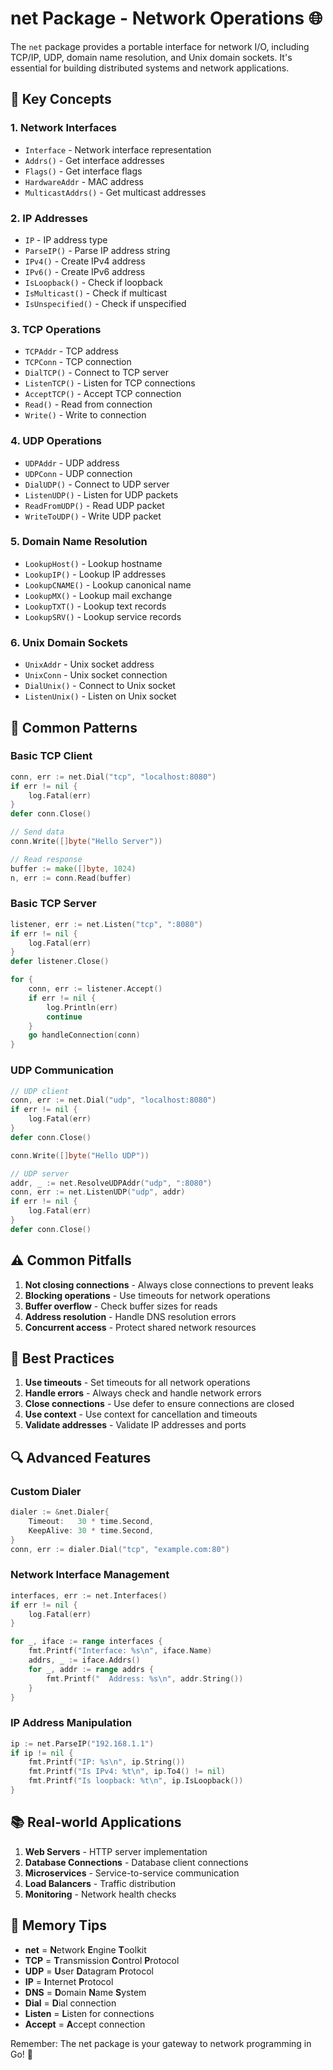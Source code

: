# net Package - Network Operations 🌐

The `net` package provides a portable interface for network I/O, including TCP/IP, UDP, domain name resolution, and Unix domain sockets. It's essential for building distributed systems and network applications.

## 🎯 Key Concepts

### 1. **Network Interfaces**
- `Interface` - Network interface representation
- `Addrs()` - Get interface addresses
- `Flags()` - Get interface flags
- `HardwareAddr` - MAC address
- `MulticastAddrs()` - Get multicast addresses

### 2. **IP Addresses**
- `IP` - IP address type
- `ParseIP()` - Parse IP address string
- `IPv4()` - Create IPv4 address
- `IPv6()` - Create IPv6 address
- `IsLoopback()` - Check if loopback
- `IsMulticast()` - Check if multicast
- `IsUnspecified()` - Check if unspecified

### 3. **TCP Operations**
- `TCPAddr` - TCP address
- `TCPConn` - TCP connection
- `DialTCP()` - Connect to TCP server
- `ListenTCP()` - Listen for TCP connections
- `AcceptTCP()` - Accept TCP connection
- `Read()` - Read from connection
- `Write()` - Write to connection

### 4. **UDP Operations**
- `UDPAddr` - UDP address
- `UDPConn` - UDP connection
- `DialUDP()` - Connect to UDP server
- `ListenUDP()` - Listen for UDP packets
- `ReadFromUDP()` - Read UDP packet
- `WriteToUDP()` - Write UDP packet

### 5. **Domain Name Resolution**
- `LookupHost()` - Lookup hostname
- `LookupIP()` - Lookup IP addresses
- `LookupCNAME()` - Lookup canonical name
- `LookupMX()` - Lookup mail exchange
- `LookupTXT()` - Lookup text records
- `LookupSRV()` - Lookup service records

### 6. **Unix Domain Sockets**
- `UnixAddr` - Unix socket address
- `UnixConn` - Unix socket connection
- `DialUnix()` - Connect to Unix socket
- `ListenUnix()` - Listen on Unix socket

## 🚀 Common Patterns

### Basic TCP Client
```go
conn, err := net.Dial("tcp", "localhost:8080")
if err != nil {
    log.Fatal(err)
}
defer conn.Close()

// Send data
conn.Write([]byte("Hello Server"))

// Read response
buffer := make([]byte, 1024)
n, err := conn.Read(buffer)
```

### Basic TCP Server
```go
listener, err := net.Listen("tcp", ":8080")
if err != nil {
    log.Fatal(err)
}
defer listener.Close()

for {
    conn, err := listener.Accept()
    if err != nil {
        log.Println(err)
        continue
    }
    go handleConnection(conn)
}
```

### UDP Communication
```go
// UDP client
conn, err := net.Dial("udp", "localhost:8080")
if err != nil {
    log.Fatal(err)
}
defer conn.Close()

conn.Write([]byte("Hello UDP"))

// UDP server
addr, _ := net.ResolveUDPAddr("udp", ":8080")
conn, err := net.ListenUDP("udp", addr)
if err != nil {
    log.Fatal(err)
}
defer conn.Close()
```

## ⚠️ Common Pitfalls

1. **Not closing connections** - Always close connections to prevent leaks
2. **Blocking operations** - Use timeouts for network operations
3. **Buffer overflow** - Check buffer sizes for reads
4. **Address resolution** - Handle DNS resolution errors
5. **Concurrent access** - Protect shared network resources

## 🎯 Best Practices

1. **Use timeouts** - Set timeouts for all network operations
2. **Handle errors** - Always check and handle network errors
3. **Close connections** - Use defer to ensure connections are closed
4. **Use context** - Use context for cancellation and timeouts
5. **Validate addresses** - Validate IP addresses and ports

## 🔍 Advanced Features

### Custom Dialer
```go
dialer := &net.Dialer{
    Timeout:   30 * time.Second,
    KeepAlive: 30 * time.Second,
}
conn, err := dialer.Dial("tcp", "example.com:80")
```

### Network Interface Management
```go
interfaces, err := net.Interfaces()
if err != nil {
    log.Fatal(err)
}

for _, iface := range interfaces {
    fmt.Printf("Interface: %s\n", iface.Name)
    addrs, _ := iface.Addrs()
    for _, addr := range addrs {
        fmt.Printf("  Address: %s\n", addr.String())
    }
}
```

### IP Address Manipulation
```go
ip := net.ParseIP("192.168.1.1")
if ip != nil {
    fmt.Printf("IP: %s\n", ip.String())
    fmt.Printf("Is IPv4: %t\n", ip.To4() != nil)
    fmt.Printf("Is loopback: %t\n", ip.IsLoopback())
}
```

## 📚 Real-world Applications

1. **Web Servers** - HTTP server implementation
2. **Database Connections** - Database client connections
3. **Microservices** - Service-to-service communication
4. **Load Balancers** - Traffic distribution
5. **Monitoring** - Network health checks

## 🧠 Memory Tips

- **net** = **N**etwork **E**ngine **T**oolkit
- **TCP** = **T**ransmission **C**ontrol **P**rotocol
- **UDP** = **U**ser **D**atagram **P**rotocol
- **IP** = **I**nternet **P**rotocol
- **DNS** = **D**omain **N**ame **S**ystem
- **Dial** = **D**ial connection
- **Listen** = **L**isten for connections
- **Accept** = **A**ccept connection

Remember: The net package is your gateway to network programming in Go! 🎯
